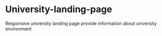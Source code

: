 # University-landing-page
Responsive university landing page provide information about university environment
